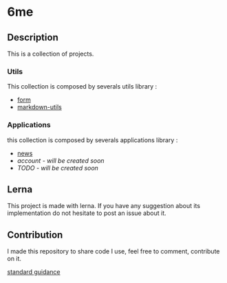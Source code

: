 # 6me

## Description

This is a collection of projects.

### Utils

This collection is composed by severals utils library :
- [form](./packages/form/README.md)
- [markdown-utils](./packages/markdown-utils/README.md)

### Applications

this collection is composed by severals applications library :

- [news](./packages/news/README.md)
- _account - will be created soon_
- _TODO - will be created soon_

## Lerna

This project is made with lerna.
If you have any suggestion about its implementation do not hesitate to post an issue about it.

## Contribution

I made this repository to share code I use, feel free to comment, contribute on it.

[standard guidance](./CONTRIBUTION.md)
